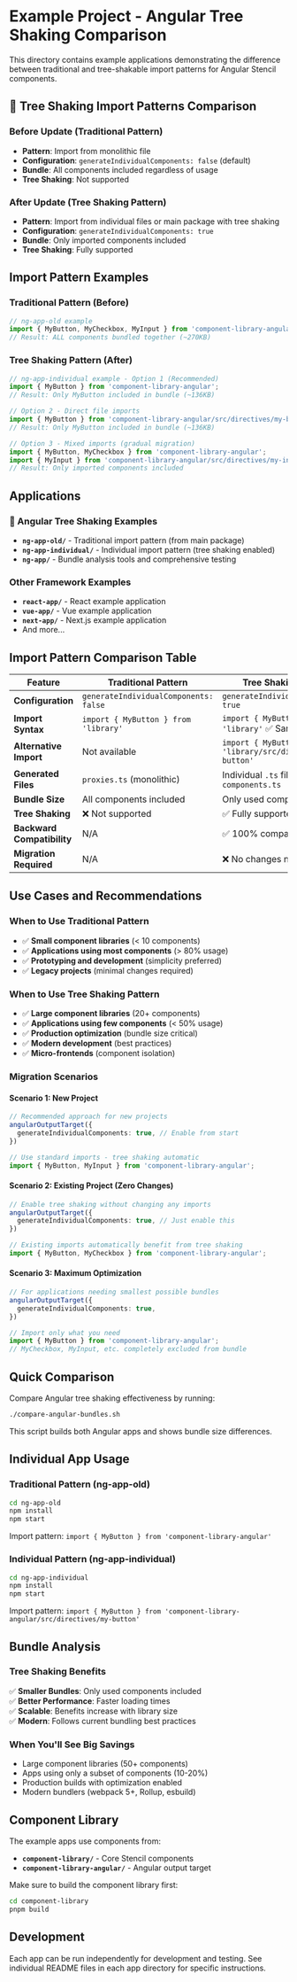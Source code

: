 # Example Project - Angular Tree Shaking Comparison

This directory contains example applications demonstrating the difference between traditional and tree-shakable import patterns for Angular Stencil components.

## 🌳 Tree Shaking Import Patterns Comparison

### Before Update (Traditional Pattern)
- **Pattern**: Import from monolithic file
- **Configuration**: `generateIndividualComponents: false` (default)
- **Bundle**: All components included regardless of usage
- **Tree Shaking**: Not supported

### After Update (Tree Shaking Pattern)  
- **Pattern**: Import from individual files or main package with tree shaking
- **Configuration**: `generateIndividualComponents: true`
- **Bundle**: Only imported components included
- **Tree Shaking**: Fully supported

## Import Pattern Examples

### Traditional Pattern (Before)
```typescript
// ng-app-old example
import { MyButton, MyCheckbox, MyInput } from 'component-library-angular';
// Result: ALL components bundled together (~270KB)
```

### Tree Shaking Pattern (After)
```typescript
// ng-app-individual example - Option 1 (Recommended)
import { MyButton } from 'component-library-angular';
// Result: Only MyButton included in bundle (~136KB)

// Option 2 - Direct file imports
import { MyButton } from 'component-library-angular/src/directives/my-button';
// Result: Only MyButton included in bundle (~136KB)

// Option 3 - Mixed imports (gradual migration)
import { MyButton, MyCheckbox } from 'component-library-angular';
import { MyInput } from 'component-library-angular/src/directives/my-input';
// Result: Only imported components included
```

## Applications

### 🌳 Angular Tree Shaking Examples

- **`ng-app-old/`** - Traditional import pattern (from main package)
- **`ng-app-individual/`** - Individual import pattern (tree shaking enabled)
- **`ng-app/`** - Bundle analysis tools and comprehensive testing

### Other Framework Examples

- **`react-app/`** - React example application
- **`vue-app/`** - Vue example application  
- **`next-app/`** - Next.js example application
- And more...

## Import Pattern Comparison Table

| Feature | Traditional Pattern | Tree Shaking Pattern |
|---------|-------------------|---------------------|
| **Configuration** | `generateIndividualComponents: false` | `generateIndividualComponents: true` |
| **Import Syntax** | `import { MyButton } from 'library'` | `import { MyButton } from 'library'` ✅ Same! |
| **Alternative Import** | Not available | `import { MyButton } from 'library/src/directives/my-button'` |
| **Generated Files** | `proxies.ts` (monolithic) | Individual `.ts` files + `components.ts` |
| **Bundle Size** | All components included | Only used components |
| **Tree Shaking** | ❌ Not supported | ✅ Fully supported |
| **Backward Compatibility** | N/A | ✅ 100% compatible |
| **Migration Required** | N/A | ❌ No changes needed |

## Use Cases and Recommendations

### When to Use Traditional Pattern
- ✅ **Small component libraries** (< 10 components)
- ✅ **Applications using most components** (> 80% usage)
- ✅ **Prototyping and development** (simplicity preferred)
- ✅ **Legacy projects** (minimal changes required)

### When to Use Tree Shaking Pattern
- ✅ **Large component libraries** (20+ components)
- ✅ **Applications using few components** (< 50% usage)
- ✅ **Production optimization** (bundle size critical)
- ✅ **Modern development** (best practices)
- ✅ **Micro-frontends** (component isolation)

### Migration Scenarios

#### Scenario 1: New Project
```typescript
// Recommended approach for new projects
angularOutputTarget({
  generateIndividualComponents: true, // Enable from start
})

// Use standard imports - tree shaking automatic
import { MyButton, MyInput } from 'component-library-angular';
```

#### Scenario 2: Existing Project (Zero Changes)
```typescript
// Enable tree shaking without changing any imports
angularOutputTarget({
  generateIndividualComponents: true, // Just enable this
})

// Existing imports automatically benefit from tree shaking
import { MyButton, MyCheckbox } from 'component-library-angular';
```

#### Scenario 3: Maximum Optimization
```typescript
// For applications needing smallest possible bundles
angularOutputTarget({
  generateIndividualComponents: true,
})

// Import only what you need
import { MyButton } from 'component-library-angular';
// MyCheckbox, MyInput, etc. completely excluded from bundle
```

## Quick Comparison

Compare Angular tree shaking effectiveness by running:

```bash
./compare-angular-bundles.sh
```

This script builds both Angular apps and shows bundle size differences.

## Individual App Usage

### Traditional Pattern (ng-app-old)
```bash
cd ng-app-old
npm install
npm start
```
Import pattern: `import { MyButton } from 'component-library-angular'`

### Individual Pattern (ng-app-individual)  
```bash
cd ng-app-individual
npm install  
npm start
```
Import pattern: `import { MyButton } from 'component-library-angular/src/directives/my-button'`

## Bundle Analysis

### Tree Shaking Benefits

✅ **Smaller Bundles**: Only used components included  
✅ **Better Performance**: Faster loading times  
✅ **Scalable**: Benefits increase with library size  
✅ **Modern**: Follows current bundling best practices  

### When You'll See Big Savings

- Large component libraries (50+ components)
- Apps using only a subset of components (10-20%)
- Production builds with optimization enabled
- Modern bundlers (webpack 5+, Rollup, esbuild)

## Component Library

The example apps use components from:
- **`component-library/`** - Core Stencil components
- **`component-library-angular/`** - Angular output target

Make sure to build the component library first:

```bash
cd component-library
pnpm build
```

## Development

Each app can be run independently for development and testing. See individual README files in each app directory for specific instructions.